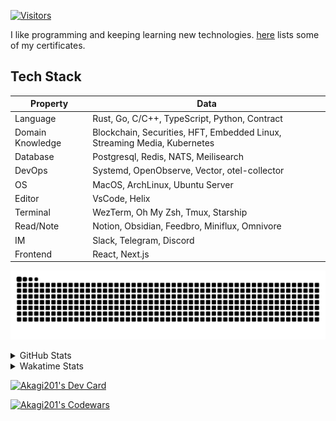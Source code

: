 <!-- markdownlint-disable MD041 MD010 MD033 -->
[![Visitors](https://api.visitorbadge.io/api/daily?path=Akagi201%2FAkagi201&label=Visitors%20Today&countColor=%2337d67a)](https://visitorbadge.io/status?path=Akagi201%2FAkagi201)

I like programming and keeping learning new technologies. [here](https://github.com/Akagi201/blockchain) lists some of my certificates.

## Tech Stack

| Property         	| Data                                                                               	|
|------------------	|------------------------------------------------------------------------------------	|
| Language         	| Rust, Go, C/C++, TypeScript, Python, Contract                                       |
| Domain Knowledge 	| Blockchain, Securities, HFT, Embedded Linux, Streaming Media, Kubernetes            |
| Database         	| Postgresql, Redis, NATS, Meilisearch                                                   |
| DevOps            | Systemd, OpenObserve, Vector, otel-collector                                        |
| OS               	| MacOS, ArchLinux, Ubuntu Server                                                     |
| Editor           	| VsCode, Helix                                                                       |
| Terminal          | WezTerm, Oh My Zsh, Tmux, Starship                                                  |
| Read/Note         | Notion, Obsidian, Feedbro, Miniflux, Omnivore                                       |
| IM               	| Slack, Telegram, Discord                                                            |
| Frontend          | React, Next.js                                                                      |

[![github contribution grid snake animation](https://raw.githubusercontent.com/Akagi201/Akagi201/output/github-contribution-grid-snake.svg#gh-light-mode-only)](https://github.com/Akagi201)

<details>
<summary>GitHub Stats</summary>
  <a href="https://github.com/Akagi201"><img alt="Profile Detail" src="https://raw.githubusercontent.com/Akagi201/Akagi201/master/profile-summary-card-output/dracula/0-profile-details.svg" /></a>
  <a href="https://github.com/Akagi201"><img alt="Github Stats" src="https://raw.githubusercontent.com/Akagi201/Akagi201/master/profile-summary-card-output/dracula/3-stats.svg" /></a>
  <a href="https://github.com/Akagi201"><img alt="Lang By Commits" src="https://raw.githubusercontent.com/Akagi201/Akagi201/master/profile-summary-card-output/dracula/2-most-commit-language.svg" /></a>
</details>

<details>
<summary>Wakatime Stats</summary>
<br>

<!--START_SECTION:waka-->

```txt
From: 15 April 2024 - To: 22 April 2024

Total Time: 64 hrs 1 min

Other        41 hrs 54 mins  ████████████████▒░░░░░░░░   65.44 %
Rust         13 hrs 33 mins  █████▒░░░░░░░░░░░░░░░░░░░   21.18 %
sh           2 hrs 57 mins   █░░░░░░░░░░░░░░░░░░░░░░░░   04.63 %
Solidity     2 hrs 38 mins   █░░░░░░░░░░░░░░░░░░░░░░░░   04.11 %
Markdown     1 hr 52 mins    ▓░░░░░░░░░░░░░░░░░░░░░░░░   02.93 %
Python       20 mins         ░░░░░░░░░░░░░░░░░░░░░░░░░   00.54 %
JSON         12 mins         ░░░░░░░░░░░░░░░░░░░░░░░░░   00.33 %
TypeScript   10 mins         ░░░░░░░░░░░░░░░░░░░░░░░░░   00.27 %
TOML         10 mins         ░░░░░░░░░░░░░░░░░░░░░░░░░   00.27 %
YAML         5 mins          ░░░░░░░░░░░░░░░░░░░░░░░░░   00.15 %
```

<!--END_SECTION:waka-->

</details>

<a href="https://dly.to/lajulH68cRC"><img src="https://api.daily.dev/devcards/v2/0PgLIuTCuccboR3DWDI4I.png?type=wide&r=z7i" width="900" alt="Akagi201's Dev Card"/></a>

<a href="https://www.codewars.com/users/Akagi201"><img alt="Akagi201's Codewars" src="https://www.codewars.com/users/Akagi201/badges/small"></a>

